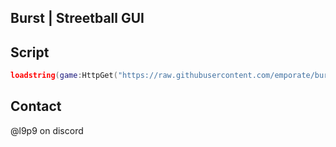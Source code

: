 ## Burst | Streetball GUI

## Script

```lua
loadstring(game:HttpGet("https://raw.githubusercontent.com/emporate/burst/main/main"))()
```
## Contact

@l9p9 on discord
